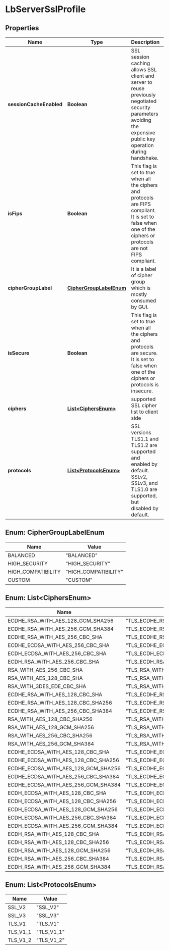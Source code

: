 # LbServerSslProfile

## Properties
Name | Type | Description | Notes
------------ | ------------- | ------------- | -------------
**sessionCacheEnabled** | **Boolean** | SSL session caching allows SSL client and server to reuse previously negotiated security parameters avoiding the expensive public key operation during handshake.  |  [optional]
**isFips** | **Boolean** | This flag is set to true when all the ciphers and protocols are FIPS compliant. It is set to false when one of the ciphers or protocols are not FIPS compliant.  |  [optional]
**cipherGroupLabel** | [**CipherGroupLabelEnum**](#CipherGroupLabelEnum) | It is a label of cipher group which is mostly consumed by GUI.  |  [optional]
**isSecure** | **Boolean** | This flag is set to true when all the ciphers and protocols are secure. It is set to false when one of the ciphers or protocols is insecure.  |  [optional]
**ciphers** | [**List&lt;CiphersEnum&gt;**](#List&lt;CiphersEnum&gt;) | supported SSL cipher list to client side |  [optional]
**protocols** | [**List&lt;ProtocolsEnum&gt;**](#List&lt;ProtocolsEnum&gt;) | SSL versions TLS1.1 and TLS1.2 are supported and enabled by default. SSLv2, SSLv3, and TLS1.0 are supported, but disabled by default.  |  [optional]

<a name="CipherGroupLabelEnum"></a>
## Enum: CipherGroupLabelEnum
Name | Value
---- | -----
BALANCED | &quot;BALANCED&quot;
HIGH_SECURITY | &quot;HIGH_SECURITY&quot;
HIGH_COMPATIBILITY | &quot;HIGH_COMPATIBILITY&quot;
CUSTOM | &quot;CUSTOM&quot;

<a name="List<CiphersEnum>"></a>
## Enum: List&lt;CiphersEnum&gt;
Name | Value
---- | -----
ECDHE_RSA_WITH_AES_128_GCM_SHA256 | &quot;TLS_ECDHE_RSA_WITH_AES_128_GCM_SHA256&quot;
ECDHE_RSA_WITH_AES_256_GCM_SHA384 | &quot;TLS_ECDHE_RSA_WITH_AES_256_GCM_SHA384&quot;
ECDHE_RSA_WITH_AES_256_CBC_SHA | &quot;TLS_ECDHE_RSA_WITH_AES_256_CBC_SHA&quot;
ECDHE_ECDSA_WITH_AES_256_CBC_SHA | &quot;TLS_ECDHE_ECDSA_WITH_AES_256_CBC_SHA&quot;
ECDH_ECDSA_WITH_AES_256_CBC_SHA | &quot;TLS_ECDH_ECDSA_WITH_AES_256_CBC_SHA&quot;
ECDH_RSA_WITH_AES_256_CBC_SHA | &quot;TLS_ECDH_RSA_WITH_AES_256_CBC_SHA&quot;
RSA_WITH_AES_256_CBC_SHA | &quot;TLS_RSA_WITH_AES_256_CBC_SHA&quot;
RSA_WITH_AES_128_CBC_SHA | &quot;TLS_RSA_WITH_AES_128_CBC_SHA&quot;
RSA_WITH_3DES_EDE_CBC_SHA | &quot;TLS_RSA_WITH_3DES_EDE_CBC_SHA&quot;
ECDHE_RSA_WITH_AES_128_CBC_SHA | &quot;TLS_ECDHE_RSA_WITH_AES_128_CBC_SHA&quot;
ECDHE_RSA_WITH_AES_128_CBC_SHA256 | &quot;TLS_ECDHE_RSA_WITH_AES_128_CBC_SHA256&quot;
ECDHE_RSA_WITH_AES_256_CBC_SHA384 | &quot;TLS_ECDHE_RSA_WITH_AES_256_CBC_SHA384&quot;
RSA_WITH_AES_128_CBC_SHA256 | &quot;TLS_RSA_WITH_AES_128_CBC_SHA256&quot;
RSA_WITH_AES_128_GCM_SHA256 | &quot;TLS_RSA_WITH_AES_128_GCM_SHA256&quot;
RSA_WITH_AES_256_CBC_SHA256 | &quot;TLS_RSA_WITH_AES_256_CBC_SHA256&quot;
RSA_WITH_AES_256_GCM_SHA384 | &quot;TLS_RSA_WITH_AES_256_GCM_SHA384&quot;
ECDHE_ECDSA_WITH_AES_128_CBC_SHA | &quot;TLS_ECDHE_ECDSA_WITH_AES_128_CBC_SHA&quot;
ECDHE_ECDSA_WITH_AES_128_CBC_SHA256 | &quot;TLS_ECDHE_ECDSA_WITH_AES_128_CBC_SHA256&quot;
ECDHE_ECDSA_WITH_AES_128_GCM_SHA256 | &quot;TLS_ECDHE_ECDSA_WITH_AES_128_GCM_SHA256&quot;
ECDHE_ECDSA_WITH_AES_256_CBC_SHA384 | &quot;TLS_ECDHE_ECDSA_WITH_AES_256_CBC_SHA384&quot;
ECDHE_ECDSA_WITH_AES_256_GCM_SHA384 | &quot;TLS_ECDHE_ECDSA_WITH_AES_256_GCM_SHA384&quot;
ECDH_ECDSA_WITH_AES_128_CBC_SHA | &quot;TLS_ECDH_ECDSA_WITH_AES_128_CBC_SHA&quot;
ECDH_ECDSA_WITH_AES_128_CBC_SHA256 | &quot;TLS_ECDH_ECDSA_WITH_AES_128_CBC_SHA256&quot;
ECDH_ECDSA_WITH_AES_128_GCM_SHA256 | &quot;TLS_ECDH_ECDSA_WITH_AES_128_GCM_SHA256&quot;
ECDH_ECDSA_WITH_AES_256_CBC_SHA384 | &quot;TLS_ECDH_ECDSA_WITH_AES_256_CBC_SHA384&quot;
ECDH_ECDSA_WITH_AES_256_GCM_SHA384 | &quot;TLS_ECDH_ECDSA_WITH_AES_256_GCM_SHA384&quot;
ECDH_RSA_WITH_AES_128_CBC_SHA | &quot;TLS_ECDH_RSA_WITH_AES_128_CBC_SHA&quot;
ECDH_RSA_WITH_AES_128_CBC_SHA256 | &quot;TLS_ECDH_RSA_WITH_AES_128_CBC_SHA256&quot;
ECDH_RSA_WITH_AES_128_GCM_SHA256 | &quot;TLS_ECDH_RSA_WITH_AES_128_GCM_SHA256&quot;
ECDH_RSA_WITH_AES_256_CBC_SHA384 | &quot;TLS_ECDH_RSA_WITH_AES_256_CBC_SHA384&quot;
ECDH_RSA_WITH_AES_256_GCM_SHA384 | &quot;TLS_ECDH_RSA_WITH_AES_256_GCM_SHA384&quot;

<a name="List<ProtocolsEnum>"></a>
## Enum: List&lt;ProtocolsEnum&gt;
Name | Value
---- | -----
SSL_V2 | &quot;SSL_V2&quot;
SSL_V3 | &quot;SSL_V3&quot;
TLS_V1 | &quot;TLS_V1&quot;
TLS_V1_1 | &quot;TLS_V1_1&quot;
TLS_V1_2 | &quot;TLS_V1_2&quot;
